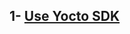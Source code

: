 ## 1- [Use Yocto SDK](https://www.ezurio.com/resources/software-announcements/how-to-create-and-use-the-yocto-sdk)